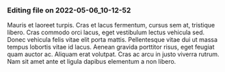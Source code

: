 

### Editing file on 2022-05-06_10-12-52

Mauris et laoreet turpis. Cras et lacus fermentum, cursus sem at, tristique libero. Cras commodo orci lacus, eget vestibulum lectus vehicula sed. Donec vehicula felis vitae elit porta mattis. Pellentesque vitae dui ut massa tempus lobortis vitae id lacus. Aenean gravida porttitor risus, eget feugiat quam auctor ac. Aliquam erat volutpat. Cras ac arcu in justo viverra rutrum. Nam sit amet ante et ligula dapibus elementum a non libero.


